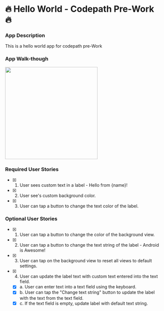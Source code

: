 # :fire: Hello World - Codepath Pre-Work :fire:

### App Description
This is a hello world app for codepath pre-Work

### App Walk-though


<img src="https://i.imgur.com/Kg9lB5B.gif" width=300><br>



### Required User Stories
- [x] 1. User sees custom text in a label - Hello from {name}!
- [x] 2. User see's custom background color.
- [x] 3. User can tap a button to change the text color of the label.

### Optional User Stories
- [x] 1. User can tap a button to change the color of the background view.  
- [x] 2. User can tap a button to change the text string of the label - Android is Awesome!  
- [x] 3. User can tap on the background view to reset all views to default settings.  
- [x] 4. User can update the label text with custom text entered into the text field.  
    - [x] a. User can enter text into a text field using the keyboard.  
    - [x] b. User can tap the "Change text string" button to update the label with the text from the text field.  
    - [x] c. If the text field is empty, update label with default text string.  
